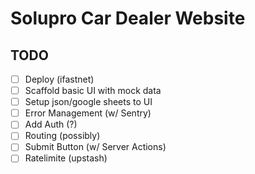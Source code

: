# Solupro Car Dealer Website

## TODO

- [ ] Deploy (ifastnet)
- [ ] Scaffold basic UI with mock data
- [ ] Setup json/google sheets to UI
- [ ] Error Management (w/ Sentry)
- [ ] Add Auth (?)
- [ ] Routing (possibly)
- [ ] Submit Button (w/ Server Actions)
- [ ] Ratelimite (upstash)
